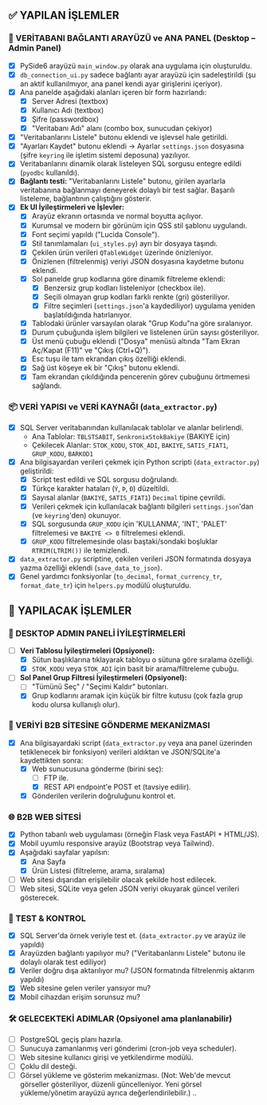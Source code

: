 ## ✅ YAPILAN İŞLEMLER

### 🧩 VERİTABANI BAĞLANTI ARAYÜZÜ ve ANA PANEL (Desktop – Admin Panel)
- [x] PySide6 arayüzü `main_window.py` olarak ana uygulama için oluşturuldu.
- [x] `db_connection_ui.py` sadece bağlantı ayar arayüzü için sadeleştirildi (şu an aktif kullanılmıyor, ana panel kendi ayar girişlerini içeriyor).
- [x] Ana panelde aşağıdaki alanları içeren bir form hazırlandı:
    - [x] Server Adresi (textbox)
    - [x] Kullanıcı Adı (textbox)
    - [x] Şifre (passwordbox)
    - [x] "Veritabanı Adı" alanı (combo box, sunucudan çekiyor)
- [x] "Veritabanlarını Listele" butonu eklendi ve işlevsel hale getirildi.
- [x] "Ayarları Kaydet" butonu eklendi → Ayarlar `settings.json` dosyasına (şifre `keyring` ile işletim sistemi deposuna) yazılıyor.
- [x] Veritabanlarını dinamik olarak listeleyen SQL sorgusu entegre edildi (`pyodbc` kullanıldı).
- [x] **Bağlantı testi:** "Veritabanlarını Listele" butonu, girilen ayarlarla veritabanına bağlanmayı deneyerek dolaylı bir test sağlar. Başarılı listeleme, bağlantının çalıştığını gösterir.
- [x] **Ek UI İyileştirmeleri ve İşlevler:**
    - [x] Arayüz ekranın ortasında ve normal boyutta açılıyor.
    - [x] Kurumsal ve modern bir görünüm için QSS stil şablonu uygulandı.
    - [x] Font seçimi yapıldı ("Lucida Console").
    - [x] Stil tanımlamaları (`ui_styles.py`) ayrı bir dosyaya taşındı.
    - [x] Çekilen ürün verileri `QTableWidget` üzerinde önizleniyor.
    - [x] Önizlenen (filtrelenmiş) veriyi JSON dosyasına kaydetme butonu eklendi.
    - [x] Sol panelde grup kodlarına göre dinamik filtreleme eklendi:
        - [x] Benzersiz grup kodları listeleniyor (checkbox ile).
        - [x] Seçili olmayan grup kodları farklı renkte (gri) gösteriliyor.
        - [x] Filtre seçimleri (`settings.json`'a kaydediliyor) uygulama yeniden başlatıldığında hatırlanıyor.
    - [x] Tablodaki ürünler varsayılan olarak "Grup Kodu"na göre sıralanıyor.
    - [x] Durum çubuğunda işlem bilgileri ve listelenen ürün sayısı gösteriliyor.
    - [x] Üst menü çubuğu eklendi ("Dosya" menüsü altında "Tam Ekran Aç/Kapat (F11)" ve "Çıkış (Ctrl+Q)").
    - [x] Esc tuşu ile tam ekrandan çıkış özelliği eklendi.
    - [x] Sağ üst köşeye ek bir "Çıkış" butonu eklendi.
    - [x] Tam ekrandan çıkıldığında pencerenin görev çubuğunu örtmemesi sağlandı.

### 📦 VERİ YAPISI ve VERİ KAYNAĞI (`data_extractor.py`)
- [x] SQL Server veritabanından kullanılacak tablolar ve alanlar belirlendi.
    - Ana Tablolar: `TBLSTSABIT`, `SenkronixStokBakiye` (BAKIYE için)
    - Çekilecek Alanlar: `STOK_KODU`, `STOK_ADI`, `BAKIYE`, `SATIS_FIAT1`, `GRUP_KODU`, `BARKOD1`
- [x] Ana bilgisayardan verileri çekmek için Python scripti (`data_extractor.py`) geliştirildi:
    - [x] Script test edildi ve SQL sorgusu doğrulandı.
    - [x] Türkçe karakter hataları (`Ý`, `Þ`, `Ð`) düzeltildi.
    - [x] Sayısal alanlar (`BAKIYE`, `SATIS_FIAT1`) `Decimal` tipine çevrildi.
    - [x] Verileri çekmek için kullanılacak bağlantı bilgileri `settings.json`'dan (ve `keyring`'den) okunuyor.
    - [x] SQL sorgusunda `GRUP_KODU` için 'KULLANMA', 'INT', 'PALET' filtrelemesi ve `BAKIYE <> 0` filtrelemesi eklendi.
    - [x] `GRUP_KODU` filtrelemesinde olası baştaki/sondaki boşluklar `RTRIM(LTRIM())` ile temizlendi.
- [x] `data_extractor.py` scriptine, çekilen verileri JSON formatında dosyaya yazma özelliği eklendi (`save_data_to_json`).
- [x] Genel yardımcı fonksiyonlar (`to_decimal`, `format_currency_tr`, `format_date_tr`) için `helpers.py` modülü oluşturuldu.

## 📝 YAPILACAK İŞLEMLER

### 🧩 DESKTOP ADMIN PANELİ İYİLEŞTİRMELERİ
- [ ] **Veri Tablosu İyileştirmeleri (Opsiyonel):**
    - [x] Sütun başlıklarına tıklayarak tabloyu o sütuna göre sıralama özelliği.
    - [x] `STOK_KODU` veya `STOK_ADI` için basit bir arama/filtreleme çubuğu.
- [ ] **Sol Panel Grup Filtresi İyileştirmeleri (Opsiyonel):**
    - [ ] "Tümünü Seç" / "Seçimi Kaldır" butonları.
    - [x] Grup kodlarını aramak için küçük bir filtre kutusu (çok fazla grup kodu olursa kullanışlı olur).

### 🔄 VERİYİ B2B SİTESİNE GÖNDERME MEKANİZMASI
- [x] Ana bilgisayardaki script (`data_extractor.py` veya ana panel üzerinden tetiklenecek bir fonksiyon) verileri aldıktan ve JSON/SQLite'a kaydettikten sonra:
    - [x] Web sunucusuna gönderme (birini seç):
        - [ ] FTP ile.
        - [x] REST API endpoint'e POST et (tavsiye edilir).
    - [x] Gönderilen verilerin doğruluğunu kontrol et.

### 🌐 B2B WEB SİTESİ
- [x] Python tabanlı web uygulaması (örneğin Flask veya FastAPI + HTML/JS).
- [x] Mobil uyumlu responsive arayüz (Bootstrap veya Tailwind).
- [x] Aşağıdaki sayfalar yapılsın:
    - [x] Ana Sayfa
    - [x] Ürün Listesi (filtreleme, arama, sıralama)
- [ ] Web sitesi dışarıdan erişilebilir olacak şekilde host edilecek.
- [ ] Web sitesi, SQLite veya gelen JSON veriyi okuyarak güncel verileri gösterecek.

### 🧪 TEST & KONTROL
- [x] SQL Server'da örnek veriyle test et. (`data_extractor.py` ve arayüz ile yapıldı)
- [x] Arayüzden bağlantı yapılıyor mu? ("Veritabanlarını Listele" butonu ile dolaylı olarak test ediliyor)
- [x] Veriler doğru dışa aktarılıyor mu? (JSON formatında filtrelenmiş aktarım yapıldı)
- [x] Web sitesine gelen veriler yansıyor mu?
- [x] Mobil cihazdan erişim sorunsuz mu?

### 🛠️ GELECEKTEKİ ADIMLAR (Opsiyonel ama planlanabilir)
- [ ] PostgreSQL geçiş planı hazırla.
- [ ] Sunucuya zamanlanmış veri gönderimi (cron-job veya scheduler).
- [ ] Web sitesine kullanıcı girişi ve yetkilendirme modülü.
- [ ] Çoklu dil desteği.
- [ ] Görsel yükleme ve gösterim mekanizması. (Not: Web'de mevcut görseller gösteriliyor, düzenli güncelleniyor. Yeni görsel yükleme/yönetim arayüzü ayrıca değerlendirilebilir.)
..
